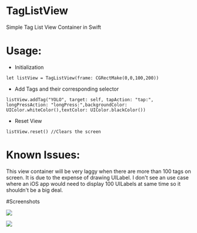 # TagListView
Simple Tag List View Container in Swift

# Usage:
* Initialization
``` 
let listView = TagListView(frame: CGRectMake(0,0,100,200))
```
* Add Tags and their corresponding selector
```
listView.addTag("YOLO", target: self, tapAction: "tap:", longPressAction: "longPress:",backgroundColor: UIColor.whiteColor(),textColor: UIColor.blackColor()) 
``` 
* Reset View
``` 
listView.reset() //Clears the screen
```

# Known Issues:
This view container will be very laggy when there are more than 100 tags on screen. It is due to the expense of drawing UILabel. I don't see an use case where an iOS app would need to display 100 UILabels at same time so it shouldn't be a big deal.


#Screenshots

[![](https://dl.dropboxusercontent.com/s/u4zhtf3lj31p7ti/Photo%20Oct%2028%2C%206%2037%2033%20PM.png
)](https://dl.dropboxusercontent.com/s/u4zhtf3lj31p7ti/Photo%20Oct%2028%2C%206%2037%2033%20PM.png
)

[![](https://dl.dropboxusercontent.com/s/dgrudpysyd70ta9/Simulator%20Screen%20Shot%20Oct%2028%2C%202015%2C%206.42.43%20PM.png)](https://dl.dropboxusercontent.com/s/dgrudpysyd70ta9/Simulator%20Screen%20Shot%20Oct%2028%2C%202015%2C%206.42.43%20PM.png)
